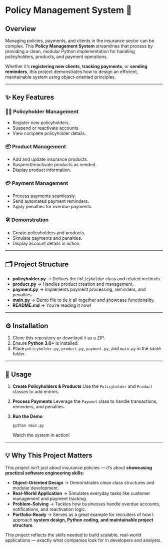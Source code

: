 
# Policy Management System 🚀

## Overview

Managing policies, payments, and clients in the insurance sector can be complex. This **Policy Management System** streamlines that process by providing a clean, modular Python implementation for handling policyholders, products, and payment operations.

Whether it’s **registering new clients**, **tracking payments**, or **sending reminders**, this project demonstrates how to design an efficient, maintainable system using object-oriented principles.

---

## ✨ Key Features

### 🧑‍💼 Policyholder Management

* Register new policyholders.
* Suspend or reactivate accounts.
* View complete policyholder details.

### 📦 Product Management

* Add and update insurance products.
* Suspend/reactivate products as needed.
* Display product information.

### 💳 Payment Management

* Process payments seamlessly.
* Send automated payment reminders.
* Apply penalties for overdue payments.

### 🛠 Demonstration

* Create policyholders and products.
* Simulate payments and penalties.
* Display account details in action.

---

## 🗂 Project Structure

* **policyholder.py** → Defines the `Policyholder` class and related methods.
* **product.py** → Handles product creation and management.
* **payment.py** → Implements payment processing, reminders, and penalties.
* **main.py** → Demo file to tie it all together and showcase functionality.
* **README.md** → You’re reading it now!

---

## ⚙️ Installation

1. Clone this repository or download it as a ZIP.
2. Ensure **Python 3.6+** is installed.
3. Place `policyholder.py`, `product.py`, `payment.py`, and `main.py` in the same folder.

---

## 🚀 Usage

1. **Create Policyholders & Products**
   Use the `Policyholder` and `Product` classes to add entries.
2. **Process Payments**
   Leverage the `Payment` class to handle transactions, reminders, and penalties.
3. **Run the Demo**

   ```bash
   python main.py
   ```

   Watch the system in action!

---

## 💡 Why This Project Matters

This project isn’t just about insurance policies — it’s about **showcasing practical software engineering skills**:

* **Object-Oriented Design** → Demonstrates clean class structures and modular development.
* **Real-World Application** → Simulates everyday tasks like customer management and payment tracking.
* **Problem-Solving** → Tackles how businesses handle overdue accounts, notifications, and reactivation logic.
* **Portfolio-Ready** → Serves as a great example for recruiters of how I approach **system design, Python coding, and maintainable project structure**.

This project reflects the skills needed to build scalable, real-world applications — exactly what companies look for in developers and analysts.

